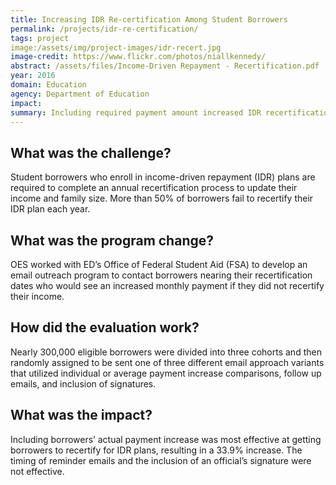 ```yaml
---
title: Increasing IDR Re-certification Among Student Borrowers
permalink: /projects/idr-re-certification/
tags: project
image:/assets/img/project-images/idr-recert.jpg
image-credit: https://www.flickr.com/photos/niallkennedy/
abstract: /assets/files/Income-Driven Repayment - Recertification.pdf
year: 2016
domain: Education
agency: Department of Education
impact:
summary: Including required payment amount increased IDR recertification by 33.9%.
---
```

## What was the challenge?

Student borrowers who enroll in income-driven repayment (IDR) plans are required to complete an annual recertification process to update their income and family size. More than 50% of borrowers fail to recertify their IDR plan each year.

## What was the program change?

OES worked with ED’s Office of Federal Student Aid (FSA) to develop an email outreach program to contact borrowers nearing their recertification dates who would see an increased monthly payment if they did not recertify their income.

## How did the evaluation work?

Nearly 300,000 eligible borrowers were divided into three cohorts and then randomly assigned to be sent one of three different email approach variants that utilized individual or average payment increase comparisons, follow up emails, and inclusion of signatures.

## What was the impact?

Including borrowers’ actual payment increase was most effective at getting borrowers to recertify for IDR plans, resulting in a 33.9% increase. The timing of reminder emails and the inclusion of an official’s signature were not effective.
